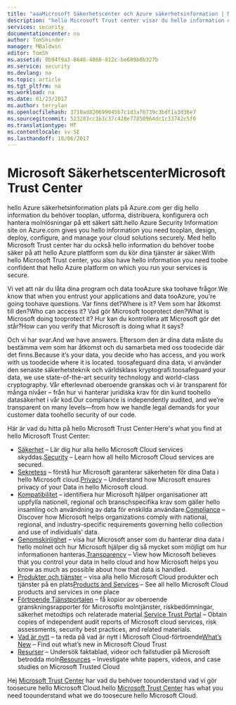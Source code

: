 ```yaml
---
title: "aaaMicrosoft Säkerhetscenter och Azure säkerhetsinformation | Microsoft Docs"
description: "hello Microsoft Trust center visar du hello information du behöver toobe säker på att hello Azure plattform som du kör dina tjänster är säker."
services: security
documentationcenter: na
author: TomShinder
manager: MBaldwin
editor: TomSh
ms.assetid: 0b94f9a3-8648-4860-812c-be689b0b327b
ms.service: security
ms.devlang: na
ms.topic: article
ms.tgt_pltfrm: na
ms.workload: na
ms.date: 01/23/2017
ms.author: terrylan
ms.openlocfilehash: 3710ad820699045b7c1d3af6739c3bdf1a3d36e7
ms.sourcegitcommit: 523283cc1b3c37c428e77850964dc1c33742c5f0
ms.translationtype: MT
ms.contentlocale: sv-SE
ms.lasthandoff: 10/06/2017
---
```

# <a name="microsoft-trust-center"></a><span data-ttu-id="e9a6c-103">Microsoft Säkerhetscenter</span><span class="sxs-lookup"><span data-stu-id="e9a6c-103">Microsoft Trust Center</span></span>
<span data-ttu-id="e9a6c-104">hello Azure säkerhetsinformation plats på Azure.com ger dig hello information du behöver tooplan, utforma, distribuera, konfigurera och hantera molnlösningar på ett säkert sätt.</span><span class="sxs-lookup"><span data-stu-id="e9a6c-104">hello Azure Security Information site on Azure.com gives you hello information you need tooplan, design, deploy, configure, and manage your cloud solutions securely.</span></span> <span data-ttu-id="e9a6c-105">Med hello Microsoft Trust center har du också hello information du behöver toobe säker på att hello Azure plattform som du kör dina tjänster är säker.</span><span class="sxs-lookup"><span data-stu-id="e9a6c-105">With hello Microsoft Trust center, you also have hello information you need toobe confident that hello Azure platform on which you run your services is secure.</span></span>

<span data-ttu-id="e9a6c-106">Vi vet att när du låta dina program och data tooAzure ska toohave frågor.</span><span class="sxs-lookup"><span data-stu-id="e9a6c-106">We know that when you entrust your applications and data tooAzure, you’re going toohave questions.</span></span> <span data-ttu-id="e9a6c-107">Var finns det?</span><span class="sxs-lookup"><span data-stu-id="e9a6c-107">Where is it?</span></span> <span data-ttu-id="e9a6c-108">Vem som har åtkomst till den?</span><span class="sxs-lookup"><span data-stu-id="e9a6c-108">Who can access it?</span></span> <span data-ttu-id="e9a6c-109">Vad gör Microsoft tooprotect den?</span><span class="sxs-lookup"><span data-stu-id="e9a6c-109">What is Microsoft doing tooprotect it?</span></span> <span data-ttu-id="e9a6c-110">Hur kan du kontrollera att Microsoft gör det står?</span><span class="sxs-lookup"><span data-stu-id="e9a6c-110">How can you verify that Microsoft is doing what it says?</span></span>

<span data-ttu-id="e9a6c-111">Och vi har svar.</span><span class="sxs-lookup"><span data-stu-id="e9a6c-111">And we have answers.</span></span> <span data-ttu-id="e9a6c-112">Eftersom den är dina data måste du bestämma vem som har åtkomst och du samarbeta med oss toodecide där det finns.</span><span class="sxs-lookup"><span data-stu-id="e9a6c-112">Because it’s your data, you decide who has access, and you work with us toodecide where it is located.</span></span> <span data-ttu-id="e9a6c-113">toosafeguard dina data, vi använder den senaste säkerhetsteknik och världsklass kryptografi.</span><span class="sxs-lookup"><span data-stu-id="e9a6c-113">toosafeguard your data, we use state-of-the-art security technology and world-class cryptography.</span></span> <span data-ttu-id="e9a6c-114">Vår efterlevnad oberoende granskas och vi är transparent för många nivåer – från hur vi hanterar juridiska krav för din kund toohello datasäkerhet i vår kod.</span><span class="sxs-lookup"><span data-stu-id="e9a6c-114">Our compliance is independently audited, and we’re transparent on many levels—from how we handle legal demands for your customer data toohello security of our code.</span></span>

<span data-ttu-id="e9a6c-115">Här är vad du hitta på hello Microsoft Trust Center:</span><span class="sxs-lookup"><span data-stu-id="e9a6c-115">Here's what you find at hello Microsoft Trust Center:</span></span>

* <span data-ttu-id="e9a6c-116">[Säkerhet](https://aka.ms/tcsecurity) – Lär dig hur alla hello Microsoft Cloud services skyddas.</span><span class="sxs-lookup"><span data-stu-id="e9a6c-116">[Security](https://aka.ms/tcsecurity) – Learn how all hello Microsoft Cloud services are secured.</span></span>
* <span data-ttu-id="e9a6c-117">[Sekretess](https://aka.ms/tcprivacy) – förstå hur Microsoft garanterar säkerheten för dina Data i hello Microsoft cloud.</span><span class="sxs-lookup"><span data-stu-id="e9a6c-117">[Privacy](https://aka.ms/tcprivacy) – Understand how Microsoft ensures privacy of your Data in hello Microsoft cloud.</span></span>
* <span data-ttu-id="e9a6c-118">[Kompatibilitet](https://aka.ms/tccompliance) – identifiera hur Microsoft hjälper organisationer att uppfylla nationell, regional och branschspecifika krav som gäller hello insamling och användning av data för enskilda användare.</span><span class="sxs-lookup"><span data-stu-id="e9a6c-118">[Compliance](https://aka.ms/tccompliance) – Discover how Microsoft helps organizations comply with national, regional, and industry-specific requirements governing hello collection and use of individuals’ data.</span></span>
* <span data-ttu-id="e9a6c-119">[Genomskinlighet](https://aka.ms/tctransparency) – visa hur Microsoft anser som du hanterar dina data i hello molnet och hur Microsoft hjälper dig så mycket som möjligt om hur informationen hanteras.</span><span class="sxs-lookup"><span data-stu-id="e9a6c-119">[Transparency](https://aka.ms/tctransparency) – View how Microsoft believes that you control your data in hello cloud and how Microsoft helps you know as much as possible about how that data is handled.</span></span>
* <span data-ttu-id="e9a6c-120">[Produkter och tjänster](https://aka.ms/tcproductsservices) – visa alla hello Microsoft Cloud produkter och tjänster på en plats</span><span class="sxs-lookup"><span data-stu-id="e9a6c-120">[Products and Services](https://aka.ms/tcproductsservices) – See all hello Microsoft Cloud products and services in one place</span></span>
* <span data-ttu-id="e9a6c-121">[Förtroende Tjänstportalen](https://aka.ms/tcservicetrportal) – få kopior av oberoende granskningsrapporter för Microsofts molntjänster, riskbedömningar, säkerhet metodtips och relaterade material.</span><span class="sxs-lookup"><span data-stu-id="e9a6c-121">[Service Trust Portal](https://aka.ms/tcservicetrportal) – Obtain copies of independent audit reports of Microsoft cloud services, risk assessments, security best practices, and related materials.</span></span>
* <span data-ttu-id="e9a6c-122">[Vad är nytt](https://aka.ms/tcwhatsnew) – ta reda på vad är nytt i Microsoft Cloud-förtroende</span><span class="sxs-lookup"><span data-stu-id="e9a6c-122">[What’s New](https://aka.ms/tcwhatsnew) – Find out what’s new in Microsoft Cloud Trust</span></span>
* <span data-ttu-id="e9a6c-123">[Resurser](https://aka.ms/tcresources) – Undersök faktablad, videor och fallstudier på Microsoft betrodda moln</span><span class="sxs-lookup"><span data-stu-id="e9a6c-123">[Resources](https://aka.ms/tcresources) – Investigate white papers, videos, and case studies on Microsoft Trusted Cloud</span></span>

<span data-ttu-id="e9a6c-124">Hej [Microsoft Trust Center](https://www.microsoft.com/trustcenter) har vad du behöver toounderstand vad vi gör toosecure hello Microsoft Cloud.</span><span class="sxs-lookup"><span data-stu-id="e9a6c-124">hello [Microsoft Trust Center](https://www.microsoft.com/trustcenter) has what you need toounderstand what we do toosecure hello Microsoft Cloud.</span></span>
